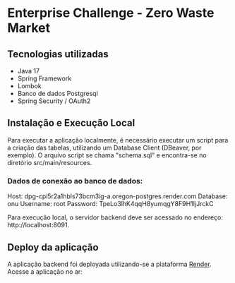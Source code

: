 # Enterprise Challenge - Zero Waste Market

## Tecnologias utilizadas

- Java 17
- Spring Framework
- Lombok
- Banco de dados Postgresql
- Spring Security / OAuth2


## Instalação e Execução Local

Para executar a aplicação localmente, é necessário executar um script para a criação das tabelas, utilizando um Database Client (DBeaver, por exemplo).
O arquivo script se chama "schema.sql" e encontra-se no diretório src/main/resources.

### Dados de conexão ao banco de dados:

Host: dpg-cpi5r2a1hbls73bcm3ig-a.oregon-postgres.render.com
Database: onu
Username: root
Password: TpeLo3lhK4qqH8yumqgY8F9H1IjJrckC

Para execução local, o servidor backend deve ser acessado no endereço: http://localhost:8091.


## Deploy da aplicação

A aplicação backend foi deployada utilizando-se a plataforma [Render](https://render.com).
Acesse a aplicação no ar: 




